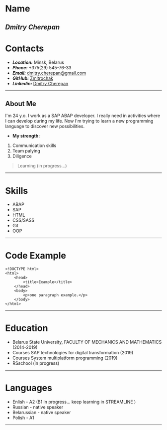 **Name**
===============
***Dmitry Cherepan***
---
**Contacts**
=============
* ***Location:*** Minsk, Belarus
* ***Phone:*** +375(29) 545-76-33 
* ***Email:*** dmitry.cherepan@gmail.com
* ***GitHub:*** [Zmitrochak](https://github.com/Zmitrochak)
* ***Linkedin:*** [Dmitry Cherepan](https://www.linkedin.com/in/dmitry-cherepan-9277a6160/)

--------
**About Me**
------------
I'm 24 y.o.
I work as a SAP ABAP developer. I really need in activities where I can develop during my life. Now I'm trying to learn a new programming language to discover new possibilities.
* **My strength:**
 1. Communication skills 
 2. Team palying
 3. Diligence

>Learning (in progress...) 
------------------
**Skills**
===========
* ABAP
* SAP
* HTML
* CSS/SASS
* Git
* OOP
---------------
**Code Example**
=============
```
<!DOCTYPE html>
<html>
    <head>
        <title>Example</title>
    </head>
    <body>
        <p>one paragraph example.</p>
    </body>
</html>
```
----------------
**Education**
===========
 * Belarus State University, FACULTY OF MECHANICS AND MATHEMATICS (2014-2019)
 * Courses SAP technologies for digital transformation (2019)
 * Courses System multiplatform programming (2019)
 * RSschool (in progress)
 -----------------
 **Languages**
 =============
 * Enlish - A2 (B1 in progress... keep learning in STREAMLINE )
 * Russian - native speaker
 * Belarussian - native speaker
 * Polish - A1
 --------------
 
